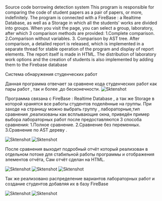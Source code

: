 Source code borrowing detection system
This program is responsible for comparing the code of student papers as a pair of papers, or more, indefinitely. 
The program is connected with a FireBase : a Realtime Database, as well as a Storage in which all the students' works are divided into groups.
When you visit the page, you can select a group, laboratory, after which 3 comparison methods are provided:
1.Complete comparison.
2.Comparison without variables. 
3. Comparison by AST tree.
After comparison, a detailed report is released, which is implemented in a separate thread for stable operation of the program and display of report elements.
The report itself is made in HTML.
The distribution of laboratory work options and the creation of students is also implemented by adding them to the Firebase database

Система обнаружения студенческих работ

Данная программа отвечает за сравнене кода студенческих работ как пары работ , так и более ,до бесконечности.
![Sktenshot](https://github.com/KaterinSidorenko/diplom/blob/master/StartApp.png)


Программа связана с  FireBase : Realtime Database , а так же Storage в которой хранятся все работы студентов поделённые на группы.
При заходе на страницу можно выбрать группу , лабораторные,тип сравнения ,реализованы как всплывающие окна, приведён пример выбора лабораторных работ после предоставляются 3 способа сравнения:
1.Полное сравнение.
2.Сравнение без переменных.
3.Сравнение по AST дереву .


![Sktenshot](https://github.com/KaterinSidorenko/diplom/blob/master/choiseLab.png)
![Sktenshot](https://github.com/KaterinSidorenko/diplom/blob/master/ChoiseLabRab.png)


После сравнения выходит подробный отчёт который реализован в отдельном потоке для стабильной работы программы и отображения элементов отчёта,
Сам отчёт сделан на HTML.

![Sktenshot](https://github.com/KaterinSidorenko/diplom/blob/master/result.png)
![Sktenshot](https://github.com/KaterinSidorenko/diplom/blob/master/detailResult.png)
![Sktenshot](https://github.com/KaterinSidorenko/diplom/blob/master/resultFile.png)


Так же реализовано распределение вариантов  лабораторных работ и создание студентов добавляя их в базу FireBase

![Sktenshot](https://github.com/KaterinSidorenko/diplom/blob/master/createStudent.png)
![Sktenshot](https://github.com/KaterinSidorenko/diplom/blob/master/variantsLab.png)


